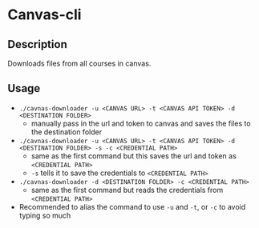 # Canvas-cli

## Description
Downloads files from all courses in canvas.

## Usage
- `./cavnas-downloader -u <CANVAS URL> -t <CANVAS API TOKEN> -d <DESTINATION FOLDER>`
    - manually pass in the url and token to canvas and saves the files to the destination folder
- `./cavnas-downloader -u <CANVAS URL> -t <CANVAS API TOKEN> -d <DESTINATION FOLDER> -s -c <CREDENTIAL PATH>`
    - same as the first command but this saves the url and token as `<CREDENTIAL PATH>`
    - `-s` tells it to save the credentials to `<CREDENTIAL PATH>`
- `./cavnas-downloader -d <DESTINATION FOLDER> -c <CREDENTIAL PATH>`
    - same as the first command but reads the credentials from `<CREDENTIAL PATH>`
- Recommended to alias the command to use `-u` and `-t`, or `-c` to avoid typing so much
